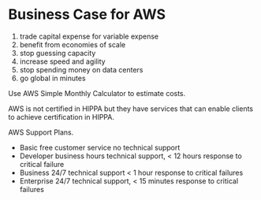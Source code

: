 # Business Case for AWS

1. trade capital expense for variable expense
2. benefit from economies of scale
3. stop guessing capacity
4. increase speed and agility
5. stop spending money on data centers
6. go global in minutes

Use AWS Simple Monthly Calculator to estimate costs.

AWS is not certified in HIPPA but they have services that can enable clients to achieve certification in HIPPA.

AWS Support Plans.

- Basic
 free customer service no technical support
- Developer
 business hours technical support, < 12 hours response to critical failure
- Business
 24/7 technical support < 1 hour response to critical failures
- Enterprise
 24/7 technical support, < 15 minutes response to critical failures



